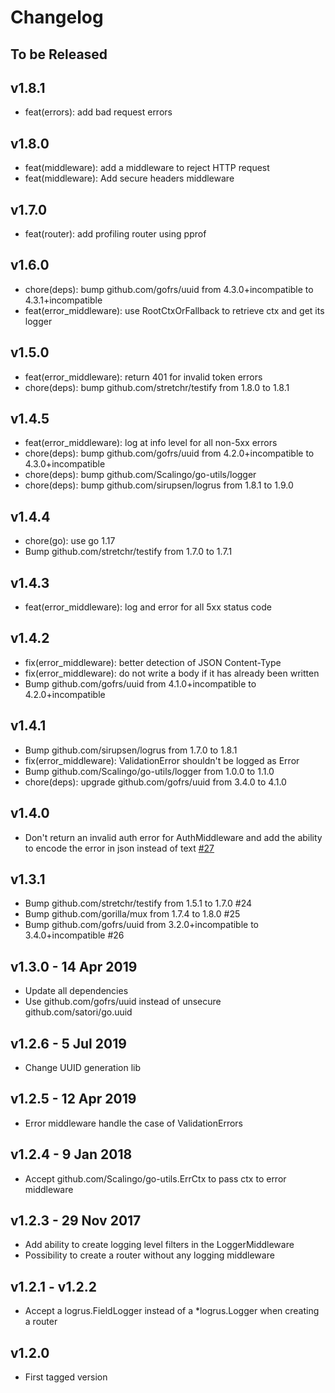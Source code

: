 # Changelog

## To be Released

## v1.8.1

* feat(errors): add bad request errors

## v1.8.0

* feat(middleware): add a middleware to reject HTTP request
* feat(middleware): Add secure headers middleware

## v1.7.0

* feat(router): add profiling router using pprof

## v1.6.0

* chore(deps): bump github.com/gofrs/uuid from 4.3.0+incompatible to 4.3.1+incompatible
* feat(error_middleware): use RootCtxOrFallback to retrieve ctx and get its logger

## v1.5.0

* feat(error_middleware): return 401 for invalid token errors
* chore(deps): bump github.com/stretchr/testify from 1.8.0 to 1.8.1

## v1.4.5

* feat(error_middleware): log at info level for all non-5xx errors
* chore(deps): bump github.com/gofrs/uuid from 4.2.0+incompatible to 4.3.0+incompatible
* chore(deps): bump github.com/Scalingo/go-utils/logger
* chore(deps): bump github.com/sirupsen/logrus from 1.8.1 to 1.9.0

## v1.4.4

* chore(go): use go 1.17
* Bump github.com/stretchr/testify from 1.7.0 to 1.7.1

## v1.4.3

* feat(error_middleware): log and error for all 5xx status code

## v1.4.2

* fix(error_middleware): better detection of JSON Content-Type
* fix(error_middleware): do not write a body if it has already been written
* Bump github.com/gofrs/uuid from 4.1.0+incompatible to 4.2.0+incompatible

## v1.4.1

* Bump github.com/sirupsen/logrus from 1.7.0 to 1.8.1
* fix(error_middleware): ValidationError shouldn't be logged as Error
* Bump github.com/Scalingo/go-utils/logger from 1.0.0 to 1.1.0
* chore(deps): upgrade github.com/gofrs/uuid from 3.4.0 to 4.1.0

## v1.4.0

* Don't return an invalid auth error for AuthMiddleware and add the ability to encode the error in json instead of text
  [#27](https://github.com/Scalingo/go-handlers/pull/27)

## v1.3.1

* Bump github.com/stretchr/testify from 1.5.1 to 1.7.0 #24
* Bump github.com/gorilla/mux from 1.7.4 to 1.8.0 #25
* Bump github.com/gofrs/uuid from 3.2.0+incompatible to 3.4.0+incompatible #26

## v1.3.0 - 14 Apr 2019

* Update all dependencies
* Use github.com/gofrs/uuid instead of unsecure github.com/satori/go.uuid

## v1.2.6 - 5 Jul 2019

* Change UUID generation lib

## v1.2.5 - 12 Apr 2019

* Error middleware handle the case of ValidationErrors

## v1.2.4 - 9 Jan 2018

* Accept github.com/Scalingo/go-utils.ErrCtx to pass ctx to error middleware

## v1.2.3 - 29 Nov 2017

* Add ability to create logging level filters in the LoggerMiddleware
* Possibility to create a router without any logging middleware

## v1.2.1 - v1.2.2

* Accept a logrus.FieldLogger instead of a *logrus.Logger when creating a router

## v1.2.0

* First tagged version
